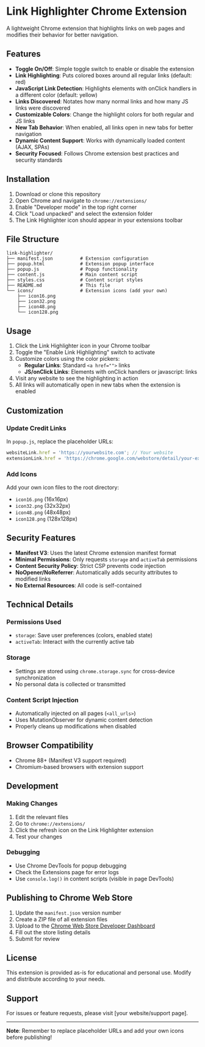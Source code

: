 # Link Highlighter Chrome Extension

A lightweight Chrome extension that highlights links on web pages and modifies their behavior for better navigation.

## Features

- **Toggle On/Off**: Simple toggle switch to enable or disable the extension
- **Link Highlighting**: Puts colored boxes around all regular links (default: red)
- **JavaScript Link Detection**: Highlights elements with onClick handlers in a different color (default: yellow)
- **Links Discovered**: Notates how many normal links and how many JS links were discovered
- **Customizable Colors**: Change the highlight colors for both regular and JS links
- **New Tab Behavior**: When enabled, all links open in new tabs for better navigation
- **Dynamic Content Support**: Works with dynamically loaded content (AJAX, SPAs)
- **Security Focused**: Follows Chrome extension best practices and security standards

## Installation

1. Download or clone this repository
2. Open Chrome and navigate to `chrome://extensions/`
3. Enable "Developer mode" in the top right corner
4. Click "Load unpacked" and select the extension folder
5. The Link Highlighter icon should appear in your extensions toolbar

## File Structure

```
link-highlighter/
├── manifest.json          # Extension configuration
├── popup.html             # Extension popup interface
├── popup.js               # Popup functionality
├── content.js             # Main content script
├── styles.css             # Content script styles
├── README.md              # This file
└── icons/                 # Extension icons (add your own)
    ├── icon16.png
    ├── icon32.png
    ├── icon48.png
    └── icon128.png
```

## Usage

1. Click the Link Highlighter icon in your Chrome toolbar
2. Toggle the "Enable Link Highlighting" switch to activate
3. Customize colors using the color pickers:
   - **Regular Links**: Standard `<a href="">` links
   - **JS/onClick Links**: Elements with onClick handlers or javascript: links
4. Visit any website to see the highlighting in action
5. All links will automatically open in new tabs when the extension is enabled

## Customization

### Update Credit Links
In `popup.js`, replace the placeholder URLs:
```javascript
websiteLink.href = 'https://yourwebsite.com'; // Your website
extensionLink.href = 'https://chrome.google.com/webstore/detail/your-extension-id'; // Extension store page
```

### Add Icons
Add your own icon files to the root directory:
- `icon16.png` (16x16px)
- `icon32.png` (32x32px) 
- `icon48.png` (48x48px)
- `icon128.png` (128x128px)

## Security Features

- **Manifest V3**: Uses the latest Chrome extension manifest format
- **Minimal Permissions**: Only requests `storage` and `activeTab` permissions
- **Content Security Policy**: Strict CSP prevents code injection
- **NoOpener/NoReferrer**: Automatically adds security attributes to modified links
- **No External Resources**: All code is self-contained

## Technical Details

### Permissions Used
- `storage`: Save user preferences (colors, enabled state)
- `activeTab`: Interact with the currently active tab

### Storage
- Settings are stored using `chrome.storage.sync` for cross-device synchronization
- No personal data is collected or transmitted

### Content Script Injection
- Automatically injected on all pages (`<all_urls>`)
- Uses MutationObserver for dynamic content detection
- Properly cleans up modifications when disabled

## Browser Compatibility

- Chrome 88+ (Manifest V3 support required)
- Chromium-based browsers with extension support

## Development

### Making Changes
1. Edit the relevant files
2. Go to `chrome://extensions/`
3. Click the refresh icon on the Link Highlighter extension
4. Test your changes

### Debugging
- Use Chrome DevTools for popup debugging
- Check the Extensions page for error logs
- Use `console.log()` in content scripts (visible in page DevTools)

## Publishing to Chrome Web Store

1. Update the `manifest.json` version number
2. Create a ZIP file of all extension files
3. Upload to the [Chrome Web Store Developer Dashboard](https://chrome.google.com/webstore/developer/dashboard)
4. Fill out the store listing details
5. Submit for review

## License

This extension is provided as-is for educational and personal use. Modify and distribute according to your needs.

## Support

For issues or feature requests, please visit [your website/support page].

---

**Note**: Remember to replace placeholder URLs and add your own icons before publishing!
